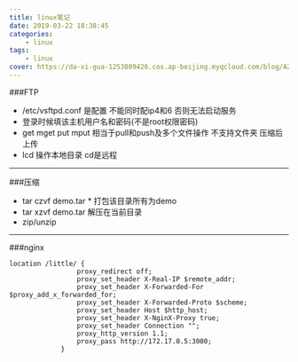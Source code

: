 ```yaml
---
title: linux笔记
date: 2019-03-22 18:38:45
categories: 
    - linux
tags: 
    - linux
cover: https://da-xi-gua-1253809426.cos.ap-beijing.myqcloud.com/blog/A2.jpg
---
```

###FTP
  + /etc/vsftpd.conf 是配置 不能同时配ip4和6 否则无法启动服务
  + 登录时候填该主机用户名和密码(不是root权限密码)
  + get mget put mput 相当于pull和push及多个文件操作 不支持文件夹 压缩后上传
  + lcd 操作本地目录 cd是远程
  
----

###压缩
  + tar czvf demo.tar * 打包该目录所有为demo
  + tar xzvf demo.tar 解压在当前目录
  + zip/unzip

---

###nginx
  ```
  location /little/ {
                   proxy_redirect off;
                   proxy_set_header X-Real-IP $remote_addr;
                   proxy_set_header X-Forwarded-For $proxy_add_x_forwarded_for;
                   proxy_set_header X-Forwarded-Proto $scheme;
                   proxy_set_header Host $http_host;
                   proxy_set_header X-NginX-Proxy true;
                   proxy_set_header Connection "";
                   proxy_http_version 1.1;
                   proxy_pass http://172.17.0.5:3000;
               }
  ```
